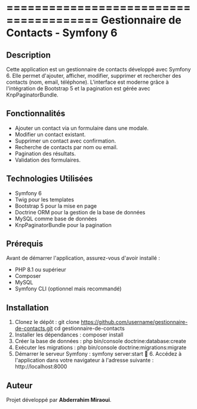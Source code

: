 =======================================
Gestionnaire de Contacts - Symfony 6
=======================================

Description
-----------
Cette application est un gestionnaire de contacts développé avec Symfony 6. Elle permet d'ajouter, afficher, modifier, supprimer et rechercher des contacts (nom, email, téléphone). L'interface est moderne grâce à l'intégration de Bootstrap 5 et la pagination est gérée avec KnpPaginatorBundle.

Fonctionnalités
---------------
- Ajouter un contact via un formulaire dans une modale.
- Modifier un contact existant.
- Supprimer un contact avec confirmation.
- Recherche de contacts par nom ou email.
- Pagination des résultats.
- Validation des formulaires.

Technologies Utilisées
----------------------
- Symfony 6
- Twig pour les templates
- Bootstrap 5 pour la mise en page
- Doctrine ORM pour la gestion de la base de données
- MySQL comme base de données
- KnpPaginatorBundle pour la pagination

Prérequis
---------
Avant de démarrer l'application, assurez-vous d'avoir installé :
- PHP 8.1 ou supérieur
- Composer
- MySQL
- Symfony CLI (optionnel mais recommandé)

Installation
------------
1. Clonez le dépôt :
   git clone https://github.com/username/gestionnaire-de-contacts.git
   cd gestionnaire-de-contacts
2. Installer les dépendances :
   composer install
3. Créer la base de données :
   php bin/console doctrine:database:create
4. Exécuter les migrations :
   php bin/console doctrine:migrations:migrate
5. Démarrer le serveur Symfony :
   symfony server:start
🎉️ 6. Accédez à l'application dans votre navigateur à l'adresse suivante : http://localhost:8000


Auteur
------
Projet développé par **Abderrahim Miraoui**.
